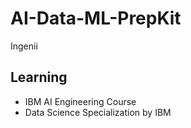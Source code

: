 # AI-Data-ML-PrepKit

Ingenii

## Learning
- IBM AI Engineering Course
- Data Science Specialization by IBM
